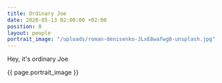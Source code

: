 ```yaml
---
title: Ordinary Joe
date: 2020-05-13 02:00:00 +02:00
position: 0
layout: people
portrait_image: "/uploads/roman-denisenko-JLxE8wafwg0-unsplash.jpg"
---
```


Hey, it's ordinary Joe

{{ page.portrait_image }}